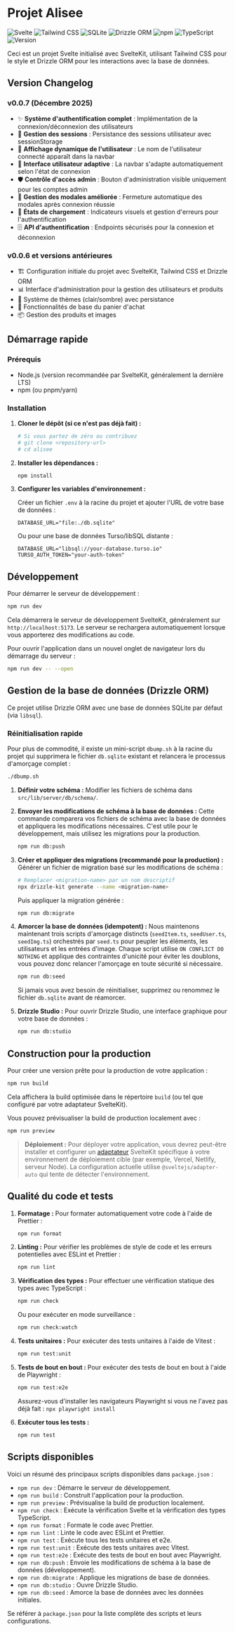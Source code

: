 # Projet Alisee

![Svelte](https://img.shields.io/badge/Svelte-FF3E00?style=for-the-badge&logo=svelte&logoColor=white)
![Tailwind CSS](https://img.shields.io/badge/Tailwind_CSS-38B2AC?style=for-the-badge&logo=tailwind-css&logoColor=white)
![SQLite](https://img.shields.io/badge/SQLite-003B57?style=for-the-badge&logo=sqlite&logoColor=white)
![Drizzle ORM](https://img.shields.io/badge/Drizzle_ORM-C5F74F?style=for-the-badge&logo=drizzle&logoColor=black)
![npm](https://img.shields.io/badge/npm-CB3837?style=for-the-badge&logo=npm&logoColor=white)
![TypeScript](https://img.shields.io/badge/TypeScript-3178C6?style=for-the-badge&logo=typescript&logoColor=white)
![Version](https://img.shields.io/badge/version-v0.0.7-blue?style=for-the-badge)

Ceci est un projet Svelte initialisé avec SvelteKit, utilisant Tailwind CSS pour le style et Drizzle ORM pour les interactions avec la base de données.

## Version Changelog

### v0.0.7 (Décembre 2025)

- ✨ **Système d'authentification complet** : Implémentation de la connexion/déconnexion des utilisateurs
- 🔐 **Gestion des sessions** : Persistance des sessions utilisateur avec sessionStorage
- 👤 **Affichage dynamique de l'utilisateur** : Le nom de l'utilisateur connecté apparaît dans la navbar
- 🎨 **Interface utilisateur adaptive** : La navbar s'adapte automatiquement selon l'état de connexion
- 🛡️ **Contrôle d'accès admin** : Bouton d'administration visible uniquement pour les comptes admin
- 🚀 **Gestion des modales améliorée** : Fermeture automatique des modales après connexion réussie
- 📱 **États de chargement** : Indicateurs visuels et gestion d'erreurs pour l'authentification
- 🗄️ **API d'authentification** : Endpoints sécurisés pour la connexion et déconnexion

### v0.0.6 et versions antérieures

- 🏗️ Configuration initiale du projet avec SvelteKit, Tailwind CSS et Drizzle ORM
- 📊 Interface d'administration pour la gestion des utilisateurs et produits
- 🎨 Système de thèmes (clair/sombre) avec persistance
- 🛒 Fonctionnalités de base du panier d'achat
- 📦 Gestion des produits et images

## Démarrage rapide

### Prérequis

- Node.js (version recommandée par SvelteKit, généralement la dernière LTS)
- npm (ou pnpm/yarn)

### Installation

1. **Cloner le dépôt (si ce n'est pas déjà fait) :**

   ```bash
   # Si vous partez de zéro ou contribuez
   # git clone <repository-url>
   # cd alisee
   ```

2. **Installer les dépendances :**

   ```bash
   npm install
   ```

3. **Configurer les variables d'environnement :**

   Créer un fichier `.env` à la racine du projet et ajouter l'URL de votre base de données :

   ```env
   DATABASE_URL="file:./db.sqlite"
   ```

   Ou pour une base de données Turso/libSQL distante :

   ```env
   DATABASE_URL="libsql://your-database.turso.io"
   TURSO_AUTH_TOKEN="your-auth-token"
   ```

## Développement

Pour démarrer le serveur de développement :

```bash
npm run dev
```

Cela démarrera le serveur de développement SvelteKit, généralement sur `http://localhost:5173`. Le serveur se rechargera automatiquement lorsque vous apporterez des modifications au code.

Pour ouvrir l'application dans un nouvel onglet de navigateur lors du démarrage du serveur :

```bash
npm run dev -- --open
```

## Gestion de la base de données (Drizzle ORM)

Ce projet utilise Drizzle ORM avec une base de données SQLite par défaut (via `libsql`).

### Réinitialisation rapide

Pour plus de commodité, il existe un mini-script `dbump.sh` à la racine du projet qui supprimera le fichier `db.sqlite` existant et relancera le processus d'amorçage complet :

```bash
./dbump.sh
```

1. **Définir votre schéma :**
   Modifier les fichiers de schéma dans `src/lib/server/db/schema/`.

2. **Envoyer les modifications de schéma à la base de données :**
   Cette commande comparera vos fichiers de schéma avec la base de données et appliquera les modifications nécessaires. C'est utile pour le développement, mais utilisez les migrations pour la production.

   ```bash
   npm run db:push
   ```

3. **Créer et appliquer des migrations (recommandé pour la production) :**
   Générer un fichier de migration basé sur les modifications de schéma :

   ```bash
   # Remplacer <migration-name> par un nom descriptif
   npx drizzle-kit generate --name <migration-name>
   ```

   Puis appliquer la migration générée :

   ```bash
   npm run db:migrate
   ```

4. **Amorcer la base de données (idempotent) :**
   Nous maintenons maintenant trois scripts d'amorçage distincts (`seedItem.ts`, `seedUser.ts`, `seedImg.ts`) orchestrés par `seed.ts` pour peupler les éléments, les utilisateurs et les entrées d'image. Chaque script utilise `ON CONFLICT DO NOTHING` et applique des contraintes d'unicité pour éviter les doublons, vous pouvez donc relancer l'amorçage en toute sécurité si nécessaire.

   ```bash
   npm run db:seed
   ```

   Si jamais vous avez besoin de réinitialiser, supprimez ou renommez le fichier `db.sqlite` avant de réamorcer.

5. **Drizzle Studio :**
   Pour ouvrir Drizzle Studio, une interface graphique pour votre base de données :

   ```bash
   npm run db:studio
   ```

## Construction pour la production

Pour créer une version prête pour la production de votre application :

```bash
npm run build
```

Cela affichera la build optimisée dans le répertoire `build` (ou tel que configuré par votre adaptateur SvelteKit).

Vous pouvez prévisualiser la build de production localement avec :

```bash
npm run preview
```

> **Déploiement :** Pour déployer votre application, vous devrez peut-être installer et configurer un [adaptateur](https://kit.svelte.dev/docs/adapters) SvelteKit spécifique à votre environnement de déploiement cible (par exemple, Vercel, Netlify, serveur Node). La configuration actuelle utilise `@sveltejs/adapter-auto` qui tente de détecter l'environnement.

## Qualité du code et tests

1. **Formatage :**
   Pour formater automatiquement votre code à l'aide de Prettier :

   ```bash
   npm run format
   ```

2. **Linting :**
   Pour vérifier les problèmes de style de code et les erreurs potentielles avec ESLint et Prettier :

   ```bash
   npm run lint
   ```

3. **Vérification des types :**
   Pour effectuer une vérification statique des types avec TypeScript :

   ```bash
   npm run check
   ```

   Ou pour exécuter en mode surveillance :

   ```bash
   npm run check:watch
   ```

4. **Tests unitaires :**
   Pour exécuter des tests unitaires à l'aide de Vitest :

   ```bash
   npm run test:unit
   ```

5. **Tests de bout en bout :**
   Pour exécuter des tests de bout en bout à l'aide de Playwright :

   ```bash
   npm run test:e2e
   ```

   Assurez-vous d'installer les navigateurs Playwright si vous ne l'avez pas déjà fait : `npx playwright install`

6. **Exécuter tous les tests :**

   ```bash
   npm run test
   ```

## Scripts disponibles

Voici un résumé des principaux scripts disponibles dans `package.json` :

- `npm run dev` : Démarre le serveur de développement.
- `npm run build` : Construit l'application pour la production.
- `npm run preview` : Prévisualise la build de production localement.
- `npm run check` : Exécute la vérification Svelte et la vérification des types TypeScript.
- `npm run format` : Formate le code avec Prettier.
- `npm run lint` : Linte le code avec ESLint et Prettier.
- `npm run test` : Exécute tous les tests unitaires et e2e.
- `npm run test:unit` : Exécute des tests unitaires avec Vitest.
- `npm run test:e2e` : Exécute des tests de bout en bout avec Playwright.
- `npm run db:push` : Envoie les modifications de schéma à la base de données (développement).
- `npm run db:migrate` : Applique les migrations de base de données.
- `npm run db:studio` : Ouvre Drizzle Studio.
- `npm run db:seed` : Amorce la base de données avec les données initiales.

Se référer à `package.json` pour la liste complète des scripts et leurs configurations.
